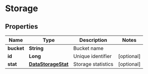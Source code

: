 
# Storage

## Properties
Name | Type | Description | Notes
------------ | ------------- | ------------- | -------------
**bucket** | **String** | Bucket name | 
**id** | **Long** | Unique identifier |  [optional]
**stat** | [**DataStorageStat**](DataStorageStat.md) | Storage statistics |  [optional]



